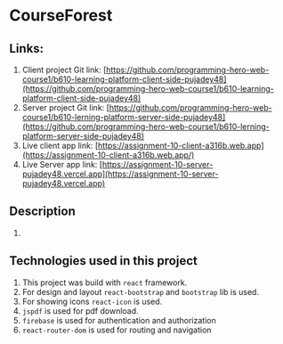 # CourseForest

## Links: 
1. Client project Git link: [https://github.com/programming-hero-web-course1/b610-learning-platform-client-side-pujadey48](https://github.com/programming-hero-web-course1/b610-learning-platform-client-side-pujadey48)
2. Server project Git link: [https://github.com/programming-hero-web-course1/b610-lerning-platform-server-side-pujadey48](https://github.com/programming-hero-web-course1/b610-lerning-platform-server-side-pujadey48)
3. Live client app link: [https://assignment-10-client-a316b.web.app](https://assignment-10-client-a316b.web.app/)
4. Live Server app link: [https://assignment-10-server-pujadey48.vercel.app](https://assignment-10-server-pujadey48.vercel.app)

## Description
1. 

## Technologies used in this project
1. This project was build with `react` framework.
2. For design and layout `react-bootstrap` and `bootstrap` lib is used.
3. For showing icons `react-icon` is used.
4. `jspdf` is used for pdf download.
5. `firebase` is used for authentication and authorization
6. `react-router-dom` is used for routing and navigation

